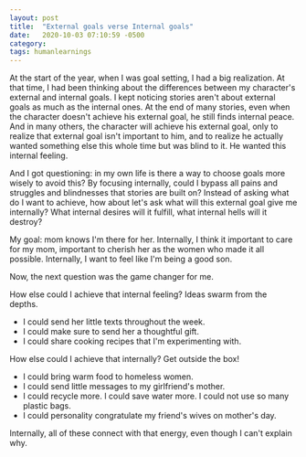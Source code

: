 ```yaml
---
layout: post
title:  "External goals verse Internal goals"
date:   2020-10-03 07:10:59 -0500
category: 
tags: humanlearnings
---
```

At the start of the year, when I was goal setting, I had a big realization. At that time, I had been thinking about the differences between my character's external and internal goals. I kept noticing stories aren't about external goals as much as the internal ones. At the end of many stories, even when the character doesn't achieve his external goal, he still finds internal peace. And in many others, the character will achieve his external goal, only to realize that external goal isn't important to him, and to realize he actually wanted something else this whole time but was blind to it. He wanted this internal feeling. 

And I got questioning: in my own life is there a way to choose goals more wisely to avoid this? By focusing internally, could I bypass all pains and struggles and blindnesses that stories are built on? Instead of asking what do I want to achieve, how about let's ask what will this external goal give me internally? What internal desires will it fulfill, what internal hells will it destroy?

My goal: mom knows I'm there for her. Internally, I think it important to care for my mom, important to cherish her as the women who made it all possible. Internally, I want to feel like I'm being a good son. 

Now, the next question was the game changer for me. 

How else could I achieve that internal feeling? Ideas swarm from the depths.

- I could send her little texts throughout the week.
- I could make sure to send her a thoughtful gift.
- I could share cooking recipes that I'm experimenting with.

How else could I achieve that internally? Get outside the box!

- I could bring warm food to homeless women.
- I could send little messages to my girlfriend's mother.
- I could recycle more. I could save water more. I could not use so many plastic bags.
- I could personality congratulate my friend's wives on mother's day.

Internally, all of these connect with that energy, even though I can't explain why.
